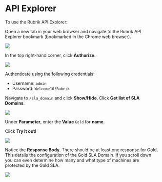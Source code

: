 # API Explorer

To use the Rubrik API Explorer:

Open a new tab in your web browser and navigate to the Rubrik API Explorer bookmark (bookmarked in the Chrome web browser).

![](https://lh6.googleusercontent.com/zRWnqho163c29Qrui5nFqPH1E7VMuaevlESLE-GlToGaqHqHDUJiOIr7Ue-Cdd9k8B9d1ixGupmClG65Wi24HVeRa5FmL_ZDpblQkebPsye8XFPMJtR7OoiJRFRfC6ZWhu1evy_I)

In the top right-hand corner, click **Authorize.**

![](https://lh4.googleusercontent.com/ZxfKeuaic9j89sPfJFwmPrHu3YqVFnzZ9lkBWMwbgGb-DBQ35clnZzzt1_unAOhya3fiH5y52IhynwurfC33Ky4B4JeabCOAdz4L71YJPbve-YqDeKh4F4l_r37baqtwyg-jBYI2)

Authenticate using the following credentials:

* Username: `admin`
* Password: `Welcome10!Rubrik`

Navigate to `/sla_domain` and click **Show/Hide**. Click **Get list of SLA Domains**.

![](https://lh4.googleusercontent.com/MNFMGqYSYQSKRF4SNBbvVyo9l6snXHfDx3snfFRyRrEVYAMhK11gIZdt2GezYwLIO-Iq-otYNGoiM7ZjEnl8mgXNL0JGS0-3v83MV8hLi9lNuKI-pokw9FBq2gn_kL0le3XZRLSg)

Under **Parameter**, enter the **Value** `Gold` for **name**.

Click **Try it out!**

![](https://lh3.googleusercontent.com/J2he6_nPK9oXcBzROZjr878u644XcIAyZvH7T39ZMMOGd5upkaThhgy9ZSJISfIQRosazBPE5DznCRnKQSZq4TJNs4ATOsGZZuRlw2HAxy-87vivYaTeh4tWSob46dY09k7CRsdw)

Notice the **Response Body**. There should be at least one response for Gold. This details the configuration of the Gold SLA Domain. If you scroll down you can even determine how many and what type of machines are protected by the Gold SLA.

![](https://lh3.googleusercontent.com/XzL_crpq2ioNHdC49NTGwxX79BcWAZ5DHkCGCEI_bHp3M992HG5aZoJ1BJcDQ8KFxx5M_MRf3l-QgBGSgulJWTA5hy1nwuoLmpSGsPWU0VT45NlS2yPzZNK9S93nlM2i3pf0NiJ5)